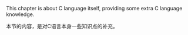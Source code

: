This chapter is about C language itself, providing some extra C language knowledge.

本节的内容，是对C语言本身一些知识点的补充。